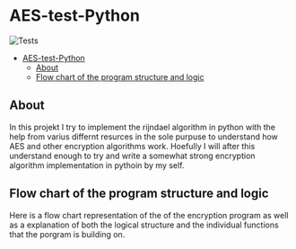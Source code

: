 # AES-test-Python

![Tests](https://github.com/Circut-labs/AES-Python/actions/workflows/tests.yml/badge.svg)

- [AES-test-Python](#aes-test-python)
  - [About](#about)
  - [Flow chart of the program structure and logic](#flow-chart-of-the-program-structure-and-logic)


About
---
In this projekt I try to implement the rijndael algorithm in python with the help from varius differnt resurces in the sole purpuse to understand how AES and other encryption algorithms work. Hoefully I will after this understand enough to try and write a somewhat strong encryption algorithm implementation in pythoin by my self.


Flow chart of the program structure and logic
---
Here is a flow chart representation of the of the encryption program as well as a explanation of both the logical structure and the individual functions that the porgram is building on.
